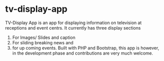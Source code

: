 # tv-display-app
TV-Display App is an app for displaying information on television at receptions and event centrs. It currently has three display sections
1. For Images/ Slides and caption
2. For sliding breaking news and
3. for up coming events.
Built with PHP and Bootstrap, this app is however, in the development phase and contributions are very much welcome.
